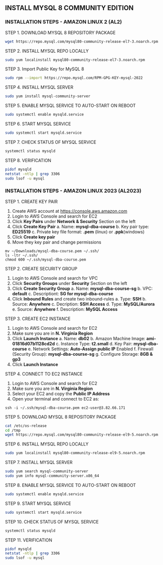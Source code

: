 ## INSTALL MYSQL 8 COMMUNITY EDITION

### INSTALLATION STEPS - AMAZON LINUX 2 (AL2)
STEP 1. DOWNLOAD MYSQL 8 REPOSITORY PACKAGE
```sh
wget https://repo.mysql.com/mysql80-community-release-el7-3.noarch.rpm
```

STEP 2. INSTALL MYSQL REPO LOCALLY
```sh
sudo yum localinstall mysql80-community-release-el7-3.noarch.rpm
```

STEP 3. Import Public Key for MySQL 8
```sh
sudo rpm --import https://repo.mysql.com/RPM-GPG-KEY-mysql-2022
```

STEP 4. INSTALL MYSQL SERVER
```sh
sudo yum install mysql-community-server
```

STEP 5. ENABLE MYSQL SERVICE TO AUTO-START ON REBOOT
```sh
sudo systemctl enable mysqld.service
```

STEP 6. START MYSQL SERVICE
```sh
sudo systemctl start mysqld.service
```

STEP 7. CHECK STATUS OF MYSQL SERVICE
```sh
systemctl status mysqld
```

STEP 8. VERIFICATION
```sh
pidof mysqld
netstat -ntlp | grep 3306
sudo lsof -u mysql
```


### INSTALLATION STEPS - AMAZON LINUX 2023 (AL2023)

STEP 1. CREATE KEY PAIR

1. Create AWS account at https://console.aws.amazon.com
2. Login to AWS Console and search for EC2
3. Click **Key Pairs** under **Network & Security** Section on the left
4. Click **Create Key Pair**
   a. Name: **mysql-dba-course**
   b. Key pair type: **ED25519**
   c. Private key file format: **.pem** (linux) or **.ppk**(windows)
 5. Click **Create key pair**
 6. Move they key pair and change permissions
```
mv ~/Downloads/mysql-dba-course.pem ~/.ssh/
ls -ltr ~/.ssh/
chmod 600 ~/.ssh/mysql-dba-course.pem
```

STEP 2. CREATE SECURITY GROUP
1. Login to AWS Console and search for VPC
2. Click **Security Groups** under **Security** Section on the left
3. Click **Create Security Group**
   a. Name: **mysql-dba-course-sg**
   b. VPC: **default**
   c. Descriptiont: **SG for mysql-dba-course**
 4. Click **Inbound Rules** and create two inbound-rules
    a. Type: **SSH**
    b. Source: **Anywhere**
    c. Decription: **SSH Access**
    d. Type: **MySQL/Aurora**
    e. Source: **Anywhere**
    f. Description: **MySQL Access**


STEP 3. CREATE EC2 INSTANCE
1. Login to AWS Console and search for EC2
2. Make sure you are in **N. Virginia Region**
3. Click **Launch Instance**
   a. Name: **db02**
   b. Amazon Machine Image: **ami-01816d07b1128cd2d**
   c. Instance Type: **t2.small**
   d. Key Pair: **mysql-dba-course**
   e. Network Settings: **Auto-Assign public IP** Enabled
   f. Firewall (Security Group): **mysql-dba-course-sg**
   g. Configure Storage: **8GB & gp3**
 4. Click **Launch Instance**


STEP 4. CONNECT TO EC2 INSTANCE
1. Login to AWS Console and search for EC2
2. Make sure you are in **N. Virginia Region**
3. Select your EC2 and copy the **Public IP Address**
4. Open your terminal and connect to EC2 as:
```
ssh -i ~/.ssh/mysql-dba-course.pem ec2-user@3.82.66.171
```


STEP 5. DOWNLOAD MYSQL 8 REPOSITORY PACKAGE
```sh
cat /etc/os-release
cd /tmp
wget https://repo.mysql.com/mysql80-community-release-el9-5.noarch.rpm
```

STEP 6. INSTALL MYSQL REPO LOCALLY
```sh
sudo yum localinstall mysql80-community-release-el9-5.noarch.rpm
```


STEP 7. INSTALL MYSQL SERVER
```sh
sudo yum search mysql-community-server
sudo yum info mysql-community-server.x86_64
```

STEP 8. ENABLE MYSQL SERVICE TO AUTO-START ON REBOOT
```sh
sudo systemctl enable mysqld.service
```

STEP 9. START MYSQL SERVICE
```sh
sudo systemctl start mysqld.service
```

STEP 10. CHECK STATUS OF MYSQL SERVICE
```sh
systemctl status mysqld
```

STEP 11. VERIFICATION
```sh
pidof mysqld
netstat -ntlp | grep 3306
sudo lsof -u mysql
```
